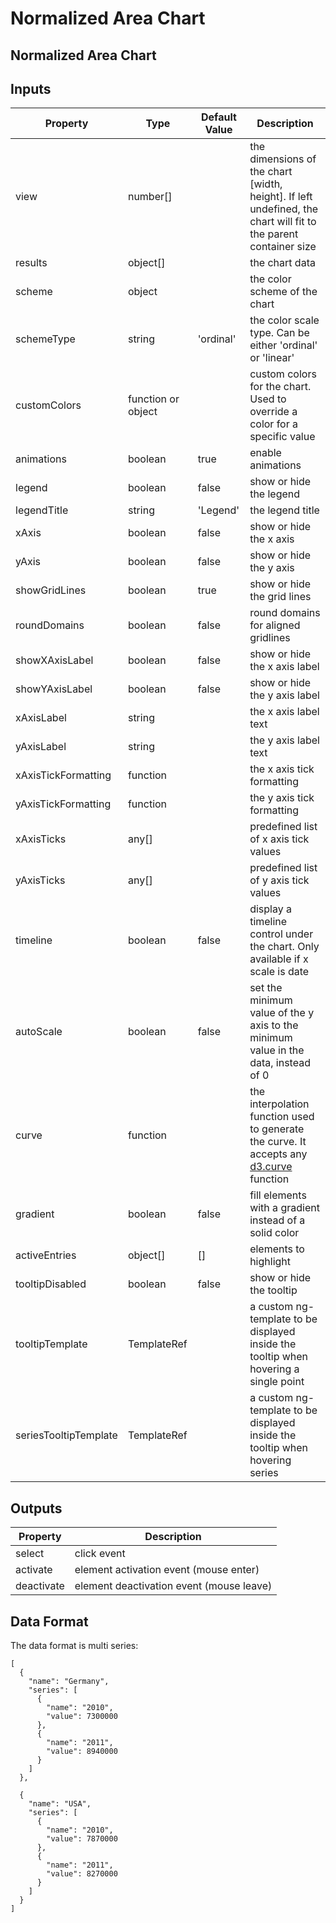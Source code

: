 # Normalized Area Chart

## Normalized Area Chart

## Inputs

| Property | Type | Default Value | Description |
| --- | --- | --- | --- |
| view | number\[\] |  | the dimensions of the chart \[width, height\]. If left undefined, the chart will fit to the parent container size |
| results | object\[\] |  | the chart data |
| scheme | object |  | the color scheme of the chart |
| schemeType | string | 'ordinal' | the color scale type. Can be either 'ordinal' or 'linear' |
| customColors | function or object |  | custom colors for the chart. Used to override a color for a specific value |
| animations | boolean | true | enable animations |
| legend | boolean | false | show or hide the legend |
| legendTitle | string | 'Legend' | the legend title |
| xAxis | boolean | false | show or hide the x axis |
| yAxis | boolean | false | show or hide the y axis |
| showGridLines | boolean | true | show or hide the grid lines |
| roundDomains | boolean | false | round domains for aligned gridlines |
| showXAxisLabel | boolean | false | show or hide the x axis label |
| showYAxisLabel | boolean | false | show or hide the y axis label |
| xAxisLabel | string |  | the x axis label text |
| yAxisLabel | string |  | the y axis label text |
| xAxisTickFormatting | function |  | the x axis tick formatting |
| yAxisTickFormatting | function |  | the y axis tick formatting |
| xAxisTicks | any\[\] |  | predefined list of x axis tick values |
| yAxisTicks | any\[\] |  | predefined list of y axis tick values |
| timeline | boolean | false | display a timeline control under the chart. Only available if x scale is date |
| autoScale | boolean | false | set the minimum value of the y axis to the minimum value in the data, instead of 0 |
| curve | function |  | the interpolation function used to generate the curve. It accepts any [d3.curve](https://github.com/d3/d3-shape#curves) function |
| gradient | boolean | false | fill elements with a gradient instead of a solid color |
| activeEntries | object\[\] | \[\] | elements to highlight |
| tooltipDisabled | boolean | false | show or hide the tooltip |
| tooltipTemplate | TemplateRef |  | a custom ng-template to be displayed inside the tooltip when hovering a single point |
| seriesTooltipTemplate | TemplateRef |  | a custom ng-template to be displayed inside the tooltip when hovering series |

## Outputs

| Property | Description |
| --- | --- |
| select | click event |
| activate | element activation event \(mouse enter\) |
| deactivate | element deactivation event \(mouse leave\) |

## Data Format

The data format is multi series:

```text
[
  {
    "name": "Germany",
    "series": [
      {
        "name": "2010",
        "value": 7300000
      },
      {
        "name": "2011",
        "value": 8940000
      }
    ]
  },

  {
    "name": "USA",
    "series": [
      {
        "name": "2010",
        "value": 7870000
      },
      {
        "name": "2011",
        "value": 8270000
      }
    ]
  }
]
```

